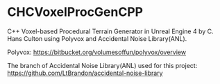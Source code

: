 # CHCVoxelProcGenCPP
C++ Voxel-based Procedural Terrain Generator in Unreal Engine 4 by C. Hans Culton using Polyvox and Accidental Noise Library(ANL).

Polyvox: https://bitbucket.org/volumesoffun/polyvox/overview

The branch of Accidental Noise Library(ANL) used for this project: https://github.com/LtBrandon/accidental-noise-library

